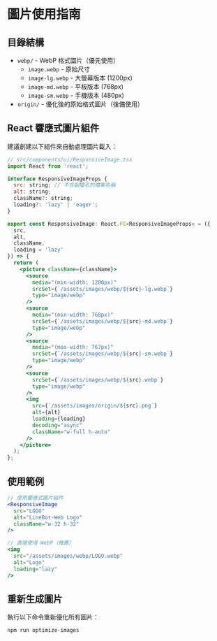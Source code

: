 # 圖片使用指南

## 目錄結構

- `webp/` - WebP 格式圖片（優先使用）
  - `image.webp` - 原始尺寸
  - `image-lg.webp` - 大螢幕版本 (1200px)
  - `image-md.webp` - 平板版本 (768px)
  - `image-sm.webp` - 手機版本 (480px)
- `origin/` - 優化後的原始格式圖片（後備使用）

## React 響應式圖片組件

建議創建以下組件來自動處理圖片載入：

```jsx
// src/components/ui/ResponsiveImage.tsx
import React from 'react';

interface ResponsiveImageProps {
  src: string; // 不含副檔名的檔案名稱
  alt: string;
  className?: string;
  loading?: 'lazy' | 'eager';
}

export const ResponsiveImage: React.FC<ResponsiveImageProps> = ({
  src,
  alt,
  className,
  loading = 'lazy'
}) => {
  return (
    <picture className={className}>
      <source 
        media="(min-width: 1200px)" 
        srcSet={`/assets/images/webp/${src}-lg.webp`} 
        type="image/webp"
      />
      <source 
        media="(min-width: 768px)" 
        srcSet={`/assets/images/webp/${src}-md.webp`} 
        type="image/webp"
      />
      <source 
        media="(max-width: 767px)" 
        srcSet={`/assets/images/webp/${src}-sm.webp`} 
        type="image/webp"
      />
      <source 
        srcSet={`/assets/images/webp/${src}.webp`} 
        type="image/webp"
      />
      <img 
        src={`/assets/images/origin/${src}.png`} 
        alt={alt}
        loading={loading}
        decoding="async"
        className="w-full h-auto"
      />
    </picture>
  );
};
```

## 使用範例

```jsx
// 使用響應式圖片組件
<ResponsiveImage 
  src="LOGO" 
  alt="LineBot-Web Logo" 
  className="w-32 h-32"
/>

// 直接使用 WebP（推薦）
<img 
  src="/assets/images/webp/LOGO.webp" 
  alt="Logo" 
  loading="lazy"
/>
```

## 重新生成圖片

執行以下命令重新優化所有圖片：

```bash
npm run optimize-images
```
